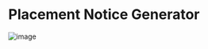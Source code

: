 # Placement Notice Generator

![image](https://github.com/therohitbansal/PlacementNoticeMaker/assets/92664590/2b421e08-8bdf-4810-8471-684a56dd6162)
